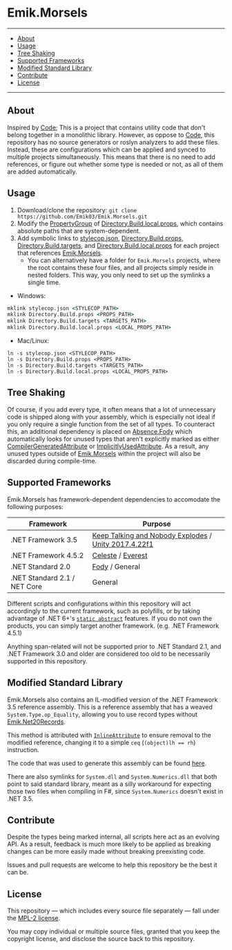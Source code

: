 # Emik.Morsels

---

- [About](#about)
- [Usage](#usage)
- [Tree Shaking](#tree-shaking)
- [Supported Frameworks](#supported-frameworks)
- [Modified Standard Library](#modified-standard-library)
- [Contribute](#contribute)
- [License](#license)

---

## About

Inspired by [Code](https://github.com/shaynevanasperen/Code/); This is a project that contains utility code that don't belong together in a monolithic library. However, as oppose to [Code](https://github.com/shaynevanasperen/Code/), this repository has no source generators or roslyn analyzers to add these files. Instead, these are configurations which can be applied and synced to multiple projects simultaneously. This means that there is no need to add references, or figure out whether some type is needed or not, as all of them are added automatically.

## Usage

1. Download/clone the repository: `git clone https://github.com/Emik03/Emik.Morsels.git`
2. Modify the [PropertyGroup](https://learn.microsoft.com/en-us/visualstudio/msbuild/propertygroup-element-msbuild?view=vs-2022) of [Directory.Build.local.props](https://github.com/Emik03/Emik.Morsels/blob/main/Directory.Build.local.props), which contains absolute paths that are system-dependent.
3. Add symbolic links to [stylecop.json](https://github.com/Emik03/Emik.Morsels/blob/main/stylecop.json), [Directory.Build.props](https://github.com/Emik03/Emik.Morsels/blob/main/Directory.Build.props), [Directory.Build.targets](https://github.com/Emik03/Emik.Morsels/blob/main/Directory.Build.targets), and [Directory.Build.local.props](https://github.com/Emik03/Emik.Morsels/blob/main/Directory.Build.local.props) for each project that references [Emik.Morsels](https://github.com/Emik03/Emik.Morsels).
    - You can alternatively have a folder for `Emik.Morsels` projects, where the root contains these four files, and all projects simply reside in nested folders. This way, you only need to set up the symlinks a single time.

* Windows:

```bat
mklink stylecop.json <STYLECOP_PATH>
mklink Directory.Build.props <PROPS_PATH>
mklink Directory.Build.targets <TARGETS_PATH>
mklink Directory.Build.local.props <LOCAL_PROPS_PATH>
```

* Mac/Linux:

```shell
ln -s stylecop.json <STYLECOP_PATH>
ln -s Directory.Build.props <PROPS_PATH>
ln -s Directory.Build.targets <TARGETS_PATH>
ln -s Directory.Build.local.props <LOCAL_PROPS_PATH>
```

## Tree Shaking

Of course, if you add every type, it often means that a lot of unnecessary code is shipped along with your assembly, which is especially not ideal if you only require a single function from the set of all types. To counteract this, an additional dependency is placed on [Absence.Fody](https://github.com/Emik03/Absence.Fody/) which automatically looks for unused types that aren't explicitly marked as either [CompilerGeneratedAttribute](https://learn.microsoft.com/en-us/dotnet/api/system.runtime.compilerservices.compilergeneratedattribute?view=net-7.0) or [ImplicitlyUsedAttribute](https://www.jetbrains.com/help/resharper/Reference__Code_Annotation_Attributes.html#UsedImplicitlyAttribute). As a result, any unused types outside of [Emik.Morsels](https://github.com/Emik03/Emik.Morsels) within the project will also be discarded during compile-time.

## Supported Frameworks

Emik.Morsels has framework-dependent dependencies to accomodate the following purposes:

| Framework                    | Purpose                                                                                                                               |
|------------------------------|---------------------------------------------------------------------------------------------------------------------------------------|
| .NET Framework 3.5           | [Keep Talking and Nobody Explodes](https://keeptalkinggame.com/) / [Unity 2017.4.22f1](https://unity3d.com/unity/whats-new/2017.4.22) |
| .NET Framework 4.5.2         | [Celeste](https://www.celestegame.com/) / [Everest](https://everestapi.github.io/)                                                    |
| .NET Standard 2.0            | [Fody](https://github.com/Fody/Home) / General                                                                                        |
| .NET Standard 2.1 / NET Core | General                                                                                                                               |

Different scripts and configurations within this repository will act accordingly to the current framework, such as polyfills, or by taking advantage of .NET 6+'s [`static abstract`](https://learn.microsoft.com/en-us/dotnet/core/compatibility/core-libraries/6.0/static-abstract-interface-methods) features. If you do not own the products, you can simply target another framework. (e.g. .NET Framework 4.5.1)

Anything span-related will not be supported prior to .NET Standard 2.1, and .NET Framework 3.0 and older are considered too old to be necessarily supported in this repository.

## Modified Standard Library

Emik.Morsels also contains an IL-modified version of the .NET Framework 3.5 reference assembly. This is a reference assembly that has a weaved `System.Type.op_Equality`, allowing you to use record types without [Emik.Net20Records](https://github.com/Emik03/Emik.Net20Records).

This method is attributed with [`InlineAttribute`](https://github.com/oleg-st/InlineMethod.Fody) to ensure removal to the modified reference, changing it to a simple `ceq` (`(object)lh == rh`) instruction.

The code that was used to generate this assembly can be found [here](https://gist.github.com/Emik03/d88efe49a874b7d5f45e4bfb96fa541f).

There are also symlinks for `System.dll` and `System.Numerics.dll` that both point to said standard library, meant as a silly workaround for expecting those two files when compiling in F#, since `System.Numerics` doesn't exist in .NET 3.5.

## Contribute

Despite the types being marked internal, all scripts here act as an evolving API. As a result, feedback is much more likely to be applied as breaking changes can be more easily made without breaking preexisting code.

Issues and pull requests are welcome to help this repository be the best it can be.

## License

This repository — which includes every source file separately — fall under the [MPL-2 license](https://www.mozilla.org/en-US/MPL/2.0/).

You may copy individual or multiple source files, granted that you keep the copyright license, and disclose the source back to this repository.
